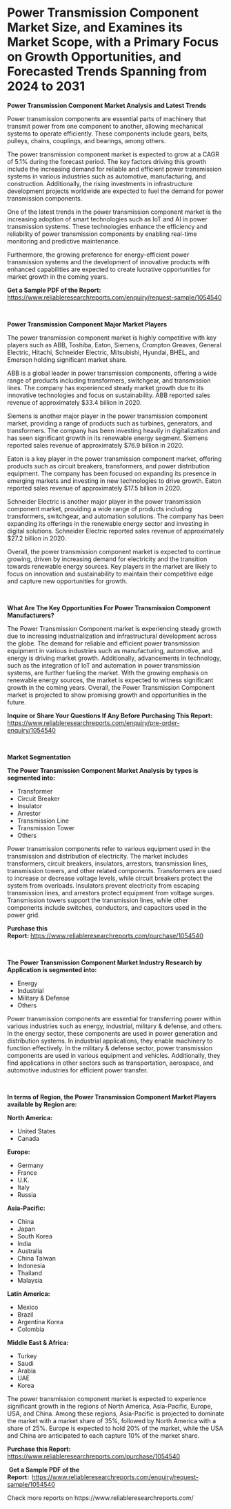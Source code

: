 <p><h1>Power Transmission Component Market Size, and Examines its Market Scope, with a Primary Focus on Growth Opportunities, and Forecasted Trends Spanning from 2024 to 2031</h1></p><p><strong>Power Transmission Component Market Analysis and Latest Trends</strong></p>
<p><p>Power transmission components are essential parts of machinery that transmit power from one component to another, allowing mechanical systems to operate efficiently. These components include gears, belts, pulleys, chains, couplings, and bearings, among others.</p><p>The power transmission component market is expected to grow at a CAGR of 5.1% during the forecast period. The key factors driving this growth include the increasing demand for reliable and efficient power transmission systems in various industries such as automotive, manufacturing, and construction. Additionally, the rising investments in infrastructure development projects worldwide are expected to fuel the demand for power transmission components.</p><p>One of the latest trends in the power transmission component market is the increasing adoption of smart technologies such as IoT and AI in power transmission systems. These technologies enhance the efficiency and reliability of power transmission components by enabling real-time monitoring and predictive maintenance.</p><p>Furthermore, the growing preference for energy-efficient power transmission systems and the development of innovative products with enhanced capabilities are expected to create lucrative opportunities for market growth in the coming years.</p></p>
<p><strong>Get a Sample PDF of the Report:&nbsp;</strong> <a href="https://www.reliableresearchreports.com/enquiry/request-sample/1054540">https://www.reliableresearchreports.com/enquiry/request-sample/1054540</a></p>
<p>&nbsp;</p>
<p><strong>Power Transmission Component Major Market Players</strong></p>
<p><p>The power transmission component market is highly competitive with key players such as ABB, Toshiba, Eaton, Siemens, Crompton Greaves, General Electric, Hitachi, Schneider Electric, Mitsubishi, Hyundai, BHEL, and Emerson holding significant market share. </p><p>ABB is a global leader in power transmission components, offering a wide range of products including transformers, switchgear, and transmission lines. The company has experienced steady market growth due to its innovative technologies and focus on sustainability. ABB reported sales revenue of approximately $33.4 billion in 2020.</p><p>Siemens is another major player in the power transmission component market, providing a range of products such as turbines, generators, and transformers. The company has been investing heavily in digitalization and has seen significant growth in its renewable energy segment. Siemens reported sales revenue of approximately $76.9 billion in 2020.</p><p>Eaton is a key player in the power transmission component market, offering products such as circuit breakers, transformers, and power distribution equipment. The company has been focused on expanding its presence in emerging markets and investing in new technologies to drive growth. Eaton reported sales revenue of approximately $17.5 billion in 2020.</p><p>Schneider Electric is another major player in the power transmission component market, providing a wide range of products including transformers, switchgear, and automation solutions. The company has been expanding its offerings in the renewable energy sector and investing in digital solutions. Schneider Electric reported sales revenue of approximately $27.2 billion in 2020.</p><p>Overall, the power transmission component market is expected to continue growing, driven by increasing demand for electricity and the transition towards renewable energy sources. Key players in the market are likely to focus on innovation and sustainability to maintain their competitive edge and capture new opportunities for growth.</p></p>
<p>&nbsp;</p>
<p><strong>What Are The Key Opportunities For Power Transmission Component Manufacturers?</strong></p>
<p><p>The Power Transmission Component market is experiencing steady growth due to increasing industrialization and infrastructural development across the globe. The demand for reliable and efficient power transmission equipment in various industries such as manufacturing, automotive, and energy is driving market growth. Additionally, advancements in technology, such as the integration of IoT and automation in power transmission systems, are further fueling the market. With the growing emphasis on renewable energy sources, the market is expected to witness significant growth in the coming years. Overall, the Power Transmission Component market is projected to show promising growth and opportunities in the future.</p></p>
<p><strong>Inquire or Share Your Questions If Any Before Purchasing This Report:</strong> <a href="https://www.reliableresearchreports.com/enquiry/pre-order-enquiry/1054540">https://www.reliableresearchreports.com/enquiry/pre-order-enquiry/1054540</a></p>
<p>&nbsp;</p>
<p><strong>Market Segmentation</strong></p>
<p><strong>The Power Transmission Component Market Analysis by types is segmented into:</strong></p>
<p><ul><li>Transformer</li><li>Circuit Breaker</li><li>Insulator</li><li>Arrestor</li><li>Transmission Line</li><li>Transmission Tower</li><li>Others</li></ul></p>
<p><p>Power transmission components refer to various equipment used in the transmission and distribution of electricity. The market includes transformers, circuit breakers, insulators, arrestors, transmission lines, transmission towers, and other related components. Transformers are used to increase or decrease voltage levels, while circuit breakers protect the system from overloads. Insulators prevent electricity from escaping transmission lines, and arrestors protect equipment from voltage surges. Transmission towers support the transmission lines, while other components include switches, conductors, and capacitors used in the power grid.</p></p>
<p><strong>Purchase this Report:&nbsp;</strong><a href="https://www.reliableresearchreports.com/purchase/1054540">https://www.reliableresearchreports.com/purchase/1054540</a></p>
<p>&nbsp;</p>
<p><strong>The Power Transmission Component Market Industry Research by Application is segmented into:</strong></p>
<p><ul><li>Energy</li><li>Industrial</li><li>Military & Defense</li><li>Others</li></ul></p>
<p><p>Power transmission components are essential for transferring power within various industries such as energy, industrial, military & defense, and others. In the energy sector, these components are used in power generation and distribution systems. In industrial applications, they enable machinery to function effectively. In the military & defense sector, power transmission components are used in various equipment and vehicles. Additionally, they find applications in other sectors such as transportation, aerospace, and automotive industries for efficient power transfer.</p></p>
<p>&nbsp;</p>
<p><strong>In terms of Region, the Power Transmission Component Market Players available by Region are:</strong></p>
<p>
    <p> <strong> North America: </strong>
        <ul>
            <li>United States</li>
            <li>Canada</li>
        </ul>
        </p> 
    <p> <strong> Europe: </strong>
        <ul>
            <li>Germany</li>
            <li>France</li>
            <li>U.K.</li>
            <li>Italy</li>
            <li>Russia</li>
        </ul>
        </p> 
    <p> <strong> Asia-Pacific: </strong>
        <ul>
            <li>China</li>
            <li>Japan</li>
            <li>South Korea</li>
            <li>India</li>
            <li>Australia</li>
            <li>China Taiwan</li>
            <li>Indonesia</li>
            <li>Thailand</li>
            <li>Malaysia</li>
        </ul>
        </p> 
    <p> <strong> Latin America: </strong>
        <ul>
            <li>Mexico</li>
            <li>Brazil</li>
            <li>Argentina Korea</li>
            <li>Colombia</li>
        </ul>
        </p> 
    <p> <strong> Middle East & Africa: </strong>
        <ul>
            <li>Turkey</li>
            <li>Saudi</li>
            <li>Arabia</li>
            <li>UAE</li>
            <li>Korea</li>
        </ul>
    </p>
    </p>
<p><p>The power transmission component market is expected to experience significant growth in the regions of North America, Asia-Pacific, Europe, USA, and China. Among these regions, Asia-Pacific is projected to dominate the market with a market share of 35%, followed by North America with a share of 25%. Europe is expected to hold 20% of the market, while the USA and China are anticipated to each capture 10% of the market share.</p></p>
<p><strong>Purchase this Report: </strong><a href="https://www.reliableresearchreports.com/purchase/1054540">https://www.reliableresearchreports.com/purchase/1054540</a></p>
<p>&nbsp;<strong>Get a Sample PDF of the Report:&nbsp;&nbsp;</strong><a href="https://www.reliableresearchreports.com/enquiry/request-sample/1054540">https://www.reliableresearchreports.com/enquiry/request-sample/1054540</a></p>
<p><strong></strong></p>
<p>Check more reports on https://www.reliableresearchreports.com/</p>